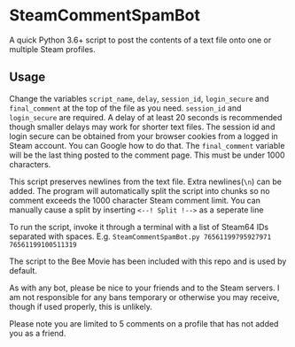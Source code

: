 # SteamCommentSpamBot

A quick Python 3.6+ script to post the contents of a text file onto one or multiple Steam profiles.


## Usage
Change the variables `script_name`, `delay`, `session_id`, `login_secure` and `final_comment` 
at the top of the file as you need. `session_id` and `login_secure` are required.
A delay of at least 20 seconds is recommended though smaller delays may work for shorter text files.
The session id and login secure can be obtained from your browser cookies from a logged in Steam account. You can Google how to do that.
The `final_comment` variable will be the last thing posted to the comment page. This must be under 1000 characters.

This script preserves newlines from the text file. Extra newlines(`\n`) can be added.
The program will automatically split the script into chunks so no comment exceeds the 1000 character Steam comment limit.
You can manually cause a split by inserting `<--! Split !-->` as a seperate line

To run the script, invoke it through a terminal with a list of Steam64 IDs separated with spaces.
E.g. `SteamCommentSpamBot.py 76561199795927971 76561199100511319`

The script to the Bee Movie has been included with this repo and is used by default.


As with any bot, please be nice to your friends and to the Steam servers.
I am not responsible for any bans temporary or otherwise you may receive, though if used properly, this is unlikely.

Please note you are limited to 5 comments on a profile that has not added you as a friend.
